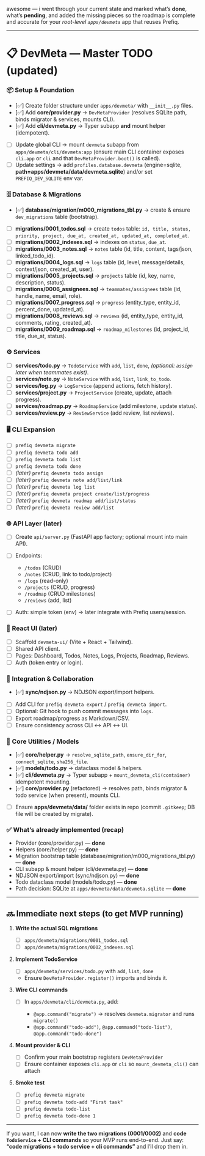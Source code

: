 awesome — i went through your current state and marked what’s **done**, what’s **pending**, and added the missing pieces so the roadmap is complete and accurate for your *root-level `apps/devmeta`* app that reuses Prefiq.

---

# 📋 DevMeta — Master TODO (updated)

### 📦 Setup & Foundation

* [✅] Create folder structure under `apps/devmeta/` with `__init__.py` files.
* [✅] Add **core/provider.py** → `DevMetaProvider` (resolves SQLite path, binds migrator & services, mounts CLI).
* [✅] Add **cli/devmeta.py** → Typer subapp **and** mount helper (idempotent).
* [ ] Update global CLI → mount `devmeta` subapp from `apps/devmeta/cli/devmeta:app` (ensure main CLI container exposes `cli.app` or `cli` and that `DevMetaProvider.boot()` is called).
* [ ] Update settings → add `profiles.database.devmeta` (engine=sqlite, **path=apps/devmeta/data/devmeta.sqlite**) and/or set `PREFIQ_DEV_SQLITE` env var.

### 🗄️ Database & Migrations

* [✅] **database/migration/m000\_migrations\_tbl.py** → create & ensure `dev_migrations` table (bootstrap).
* [ ] **migrations/0001\_todos.sql** → create `todos` table:
  `id, title, status, priority, project, due_at, created_at, updated_at, completed_at`.
* [ ] **migrations/0002\_indexes.sql** → indexes on `status`, `due_at`.
* [ ] **migrations/0003\_notes.sql** → `notes` table (id, title, content, tags/json, linked\_todo\_id).
* [ ] **migrations/0004\_logs.sql** → `logs` table (id, level, message/details, context/json, created\_at, user).
* [ ] **migrations/0005\_projects.sql** → `projects` table (id, key, name, description, status).
* [ ] **migrations/0006\_assignees.sql** → `teammates/assignees` table (id, handle, name, email, role).
* [ ] **migrations/0007\_progress.sql** → `progress` (entity\_type, entity\_id, percent\_done, updated\_at).
* [ ] **migrations/0008\_reviews.sql** → `reviews` (id, entity\_type, entity\_id, comments, rating, created\_at).
* [ ] **migrations/0009\_roadmap.sql** → `roadmap_milestones` (id, project\_id, title, due\_at, status).

### ⚙️ Services

* [ ] **services/todo.py** → `TodoService` with `add`, `list`, `done`, *(optional: `assign` later when teammates exist)*.
* [ ] **services/note.py** → `NoteService` with `add`, `list`, `link_to_todo`.
* [ ] **services/log.py** → `LogService` (append actions, fetch history).
* [ ] **services/project.py** → `ProjectService` (create, update, attach progress).
* [ ] **services/roadmap.py** → `RoadmapService` (add milestone, update status).
* [ ] **services/review\.py** → `ReviewService` (add review, list reviews).

### 🖥️ CLI Expansion

* [ ] `prefiq devmeta migrate`
* [ ] `prefiq devmeta todo add`
* [ ] `prefiq devmeta todo list`
* [ ] `prefiq devmeta todo done`
* [ ] *(later)* `prefiq devmeta todo assign`
* [ ] *(later)* `prefiq devmeta note add/list/link`
* [ ] *(later)* `prefiq devmeta log list`
* [ ] *(later)* `prefiq devmeta project create/list/progress`
* [ ] *(later)* `prefiq devmeta roadmap add/list/status`
* [ ] *(later)* `prefiq devmeta review add/list`

### 🌐 API Layer (later)

* [ ] Create `api/server.py` (FastAPI app factory; optional mount into main API).
* [ ] Endpoints:

  * `/todos` (CRUD)
  * `/notes` (CRUD, link to todo/project)
  * `/logs` (read-only)
  * `/projects` (CRUD, progress)
  * `/roadmap` (CRUD milestones)
  * `/reviews` (add, list)
* [ ] Auth: simple token (env) → later integrate with Prefiq users/session.

### 🎨 React UI (later)

* [ ] Scaffold `devmeta-ui/` (Vite + React + Tailwind).
* [ ] Shared API client.
* [ ] Pages: Dashboard, Todos, Notes, Logs, Projects, Roadmap, Reviews.
* [ ] Auth (token entry or login).

### 🧩 Integration & Collaboration

* \[✅] **sync/ndjson.py** → NDJSON export/import helpers.
* [ ] Add CLI for `prefiq devmeta export` / `prefiq devmeta import`.
* [ ] Optional: Git hook to push commit messages into `logs`.
* [ ] Export roadmap/progress as Markdown/CSV.
* [ ] Ensure consistency across CLI ↔ API ↔ UI.

### 🧱 Core Utilities / Models

* \[✅] **core/helper.py** → `resolve_sqlite_path`, `ensure_dir_for`, `connect_sqlite`, `sha256_file`.
* \[✅] **models/todo.py** → dataclass model & helpers.
* \[✅] **cli/devmeta.py** → Typer subapp + `mount_devmeta_cli(container)` idempotent mounting.
* \[✅] **core/provider.py** (refactored) → resolves path, binds migrator & todo service (when present), mounts CLI.
* [ ] Ensure **apps/devmeta/data/** folder exists in repo (commit `.gitkeep`; DB file will be created by migrate).

### ✅ What’s already implemented (recap)

* Provider (core/provider.py) — **done**
* Helpers (core/helper.py) — **done**
* Migration bootstrap table (database/migration/m000\_migrations\_tbl.py) — **done**
* CLI subapp & mount helper (cli/devmeta.py) — **done**
* NDJSON export/import (sync/ndjson.py) — **done**
* Todo dataclass model (models/todo.py) — **done**
* Path decision: SQLite at `apps/devmeta/data/devmeta.sqlite` — **done**

---

## 🔜 Immediate next steps (to get MVP running)

1. **Write the actual SQL migrations**

   * [ ] `apps/devmeta/migrations/0001_todos.sql`
   * [ ] `apps/devmeta/migrations/0002_indexes.sql`

2. **Implement TodoService**

   * [ ] `apps/devmeta/services/todo.py` with `add`, `list`, `done`
   * Ensure `DevMetaProvider.register()` imports and binds it.

3. **Wire CLI commands**

   * [ ] In `apps/devmeta/cli/devmeta.py`, add:

     * `@app.command("migrate")` → resolves `devmeta.migrator` and runs `migrate()`
     * `@app.command("todo-add")`, `@app.command("todo-list")`, `@app.command("todo-done")`

4. **Mount provider & CLI**

   * [ ] Confirm your main bootstrap registers `DevMetaProvider`
   * [ ] Ensure container exposes `cli.app` or `cli` so `mount_devmeta_cli()` can attach

5. **Smoke test**

   * [ ] `prefiq devmeta migrate`
   * [ ] `prefiq devmeta todo-add "First task"`
   * [ ] `prefiq devmeta todo-list`
   * [ ] `prefiq devmeta todo-done 1`

---

If you want, I can now **write the two migrations (0001/0002)** and **code `TodoService` + CLI commands** so your MVP runs end-to-end. Just say:
**“code migrations + todo service + cli commands”** and I’ll drop them in.
